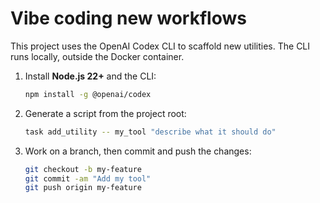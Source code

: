 # Vibe coding new workflows

This project uses the OpenAI Codex CLI to scaffold new utilities.
The CLI runs locally, outside the Docker container.

1. Install **Node.js 22+** and the CLI:
   ```bash
   npm install -g @openai/codex
   ```
2. Generate a script from the project root:
   ```bash
   task add_utility -- my_tool "describe what it should do"
   ```
3. Work on a branch, then commit and push the changes:
   ```bash
   git checkout -b my-feature
   git commit -am "Add my tool"
   git push origin my-feature
   ```

